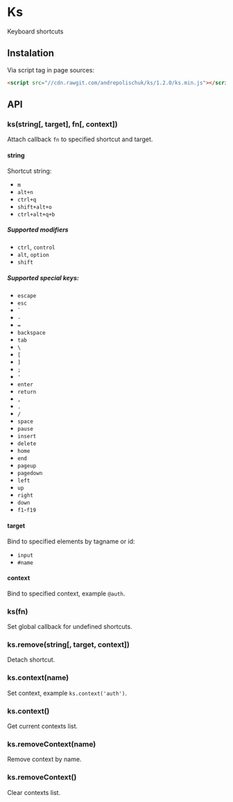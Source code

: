 # Ks

  Keyboard shortcuts

## Instalation

  Via script tag in page sources:

```html
<script src="//cdn.rawgit.com/andrepolischuk/ks/1.2.0/ks.min.js"></script>
```

## API

### ks(string[, target], fn[, context])

  Attach callback `fn` to specified shortcut and target.

#### string

  Shortcut string:

  * `m`
  * `alt+n`
  * `ctrl+q`
  * `shift+alt+o`
  * `ctrl+alt+q+b`

##### Supported modifiers

  * `ctrl`, `control`
  * `alt`, `option`
  * `shift`

##### Supported special keys:

  * `escape`
  * `esc`
  * `` ` ``
  * `-`
  * `=`
  * `backspace`
  * `tab`
  * `\`
  * `[`
  * `]`
  * `;`
  * `'`
  * `enter`
  * `return`
  * `,`
  * `.`
  * `/`
  * `space`
  * `pause`
  * `insert`
  * `delete`
  * `home`
  * `end`
  * `pageup`
  * `pagedown`
  * `left`
  * `up`
  * `right`
  * `down`
  * `f1`-`f19`

#### target

  Bind to specified elements by tagname or id:

  * `input`
  * `#name`

#### context

  Bind to specified context, example `@auth`.

### ks(fn)

  Set global callback for undefined shortcuts.

### ks.remove(string[, target, context])

  Detach shortcut.

### ks.context(name)

  Set context, example `ks.context('auth')`.

### ks.context()

  Get current contexts list.

### ks.removeContext(name)

  Remove context by name.

### ks.removeContext()

  Clear contexts list.
